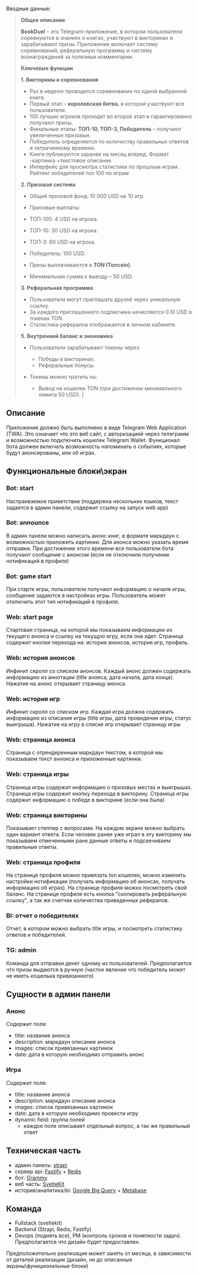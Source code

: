 Вводные данные:
> **Общее описание**
>
> **BookDuel** – это Telegram-приложение, в котором пользователи соревнуются в знаниях о книгах, участвуют в викторинах и зарабатывают призы. Приложение включает систему соревнований, реферальную программу и систему вознаграждений за полезные комментарии.
> 
> **Ключевые функции**
>
> **1. Викторины и соревнования**
>
> - Раз в неделю проводится соревнование по одной выбранной книге.
> - Первый этап – **королевская битва**, в которой участвуют все пользователи.
> - 100 лучших игроков проходят во второй этап и гарантированно получают призы.
> - Финальные этапы: **ТОП-10, ТОП-3, Победитель** – получают увеличенные призовые.
> - Победитель определяется по количеству правильных ответов и затраченному времени.
> - Книги публикуются заранее на месяц вперед. Формат -картинка +текстовое описание
> - Интерфейс для просмотра статистики по прошлым играм. Рейтинг победителей топ 100 по играм
>
> **2. Призовая система**
>
> - Общий призовой фонд: 10 000 USD на 10 игр.
> - Призовые выплаты:
>
> - ТОП-100: 4 USD на игрока.
> - ТОП-10: 30 USD на игрока.
> - ТОП-3: 60 USD на игрока.
> - Победитель: 100 USD.
>
> - Призы выплачиваются в **TON (Toncoin)**.
> - Минимальная сумма к выводу – 50 USD.
>
> **3. Реферальная программа**
>
> - Пользователи могут приглашать друзей через уникальную ссылку.
> - За каждого приглашенного подписчика начисляется 0.10 USD в токенах TON.
> - Статистика рефералов отображается в личном кабинете.
>
> **5. Внутренний баланс и экономика**
> 
> - Пользователи зарабатывают токены через:
>
> 	- Победы в викторинах.
> 	- Реферальные бонусы.
>
> - Токены можно тратить на:
> 	- Вывод на кошелек TON (при достижении минимального лимита 50 USD). |

## Описание
Приложение должно быть выполнено в виде Telegram Web Application (TWA). Это означает что это веб сайт, с авторизацией через телеграмм и возможностью подключить кошелек Telegram Wallet.
Функционал бота должен включать возможность напоминать о событиях, которые будут анонсированы, или об играх.

## Функциональные блоки\экран
### Bot: start
Настраиваемое приветствие (поддержка нескольких языков, текст задается в админ панели, содержит ссылку на запуск web app)
### Bot: announce
В админ панели можно написать анонс книг, в формате маркдаун с возможностью приложить картинки. Для анонса можно указать время отправки. При достижении этого времени все пользователи бота получают сообщение с анонсом (если не отключили получение нотификаций в профиле)
### Bot: game start
При старте игры, пользователи получают информацию о начале игры, сообщение задаются в настройках игры. Пользователь может отключить этот тип нотификаций в профиле.

### Web: start page
Стартовая страница, на которой мы показываем информацию из текущего анонса и ссылку на текущую игру, если она идет. Страница содержит кнопки перехода на: история анонсов, история игр, профиль.
### Web: история анонсов
Инфинит скролл со списком анонсов. Каждый анонс должен содержать информацию из аннотации (title анонса, дата начала, дата конца). Нажатие на анонс открывает страницу анонса.
### Web: история игр
Инфинит скролл со списком игр. Каждая игра должна содержать информацию из описания игры (title игры, дата проведения игры, статус выигрыша). Нажатие на игру в списке игр открывает страницу игры

### Web: страница анонса
Страница с отрендеренным маркдаун текстом, в которой мы показываем текст аннонса и приложенные картинки.

### Web: страница игры
Страница игры содержит информацию о призовых местах и выигрышах. Страница игры содержит кнопку перехода в викторину. Страница игры содержит информацию о победе в викторине (если она была)

### Web: страница викторины
Показывает степпер с вопросами. На каждом экране можно выбрать один вариант ответа. Если человек ранее уже играл в эту викторину мы показываем отмеченными ране данные ответы и подсвечиваем правильные ответы.

### Web: страница профиля
На странице профиля можно привязать ton кошелек, можно изменить настройки нотификации (получать информацию об анонсах, получать информацию об играх). На странице профиля можно посмотреть свой баланс. На странице профиля есть кнопка "скопировать реферальную ссылку", а так же счетчик количества приведенных рефералов.

### BI: отчет о победителях
Отчет, в котором можно выбрать title игры, и посмотреть статистику ответов и победителей.

### TG: admin
Команда для отправки денег одному из пользователей. Предполагается что призы выдаются в ручную (частое явление что победитель может не иметь кошелька привязанного)

## Сущности в админ панели
### Анонс
Содержит поля:
- title: название анонса
- description: маркдаун описание анонса
- images: список привязанных картинок
- date: дата в которую необходимо отправить анонс
### Игра
Содержит поля:
- title: название анонса
- description: маркдаун описание анонса
- images: список привязанных картинок
- date: дата в которую необходимо провести игру
- dynamic field: группа полей
	- каждое поле описывает отдельный вопрос, а так же правильный ответ

## Техническая часть
- админ панель: [strapi](https://strapi.io/)
- сервер api: [Fastify](https://fastify.dev/) + [Redis](https://redis.io/)
- бот: [Grammy](https://grammy.dev/)
- веб часть: [SvelteKit](https://svelte.dev/docs/kit/introduction)
- история/аналитика/bi: [Google Big Query](https://cloud.google.com/bigquery) + [Metabase](https://www.metabase.com/)

## Команда
- Fullstack (sveltekit)
- Backend (Strapi, Redis, Fastify)
- Devops (поднять все), PM (контроль сроков и понятности задач).
Предполагается что дизайн будет предоставлен.

Предположительно реализация может занять от месяца, в зависимости от деталей реализации (дизайн, не до описанные экраны\функциональные блоки)

